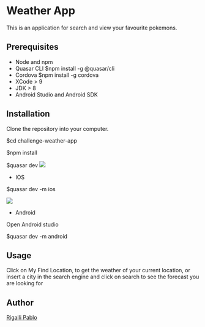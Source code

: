 # Weather App

This is an application for search and view your favourite pokemons.

## Prerequisites

- Node and npm
- Quasar CLI $npm install -g @quasar/cli
- Cordova $npm install -g cordova
- XCode > 9
- JDK > 8
- Android Studio and Android SDK


## Installation

 Clone the repository into your computer.
 


$cd challenge-weather-app

$npm install



$quasar dev
![](https://github.com/pabrig/challenge-weather-app/blob/master/src/assets/screen-shot-desktop.png)


- IOS

$quasar dev -m ios

![](https://github.com/pabrig/challenge-weather-app/blob/master/src/assets/screenshot-capture-ios.jpeg)
- Android

 Open Android studio

$quasar dev -m android



## Usage



Click on My Find Location, to get the weather of your current location, or insert a city in the search engine and click on search to see the forecast you are looking for




## Author

[Rigalli Pablo](https://www.linkedin.com/in/pablo-rigalli-376a04189/)
